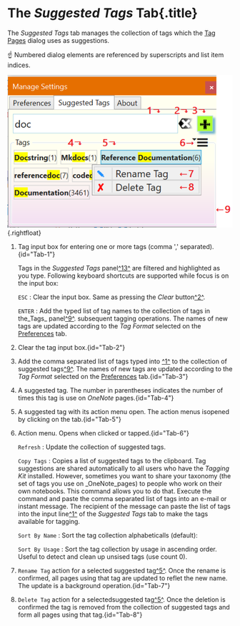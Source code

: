 # The _Suggested Tags_ Tab{.title}

The _Suggested Tags_ tab manages the collection of tags which the
[Tag Pages](../../Tagging%20Pages/Tagging%20Pages.md) dialog uses as
suggestions.

:point_up: Numbered dialog elements are referenced by superscripts and list item
indices.

![Suggested Tags Tab](images/SuggestedTagsTab.png){.rightfloat}

1. Tag input box for entering one or more tags (comma ',' separated).{id="Tab-1"}

   Tags in the _Suggested Tags_ panel[^13^](#Dia-13) are filtered
   and highlighted as you type. Following keyboard shortcuts are supported while focus is on the
   input box:

   `ESC`
   :   Clear the input box. Same as pressing the _Clear_ button[^2^](#Tab-2).

   `ENTER`
   :   Add the typed list of tag names to the collection of tags in
       the_Tags_ panel[^9^](#Tab-9).
       subsequent tagging operations. The names of new tags are updated
       according to the _Tag Format_ selected on the
       [Preferences](Preferences-Tab.md) tab.
2. Clear the tag input box.{id="Tab-2"}
3. Add the comma separated list of tags typed into [^1^](#Tab-1) to the
   collection of suggested tags[^9^](Tab-9). The names of new tags are
   updated  according to the _Tag Format_ selected on the
   [Preferences](Preferences-Tab.md) tab.{id="Tab-3"}
4. A suggested tag. The number in parentheses indicates the number of times this
   tag is use on _OneNote_ pages.{id="Tab-4"}
5. A suggested tag with its action menu open. The action menus isopened by clicking
   on the tab.{id="Tab-5"}
6. Action menu. Opens when clicked or tapped.{id="Tab-6"}

   `Refresh`
   :   Update the collection of suggested tags.

   `Copy Tags`
   :   Copies a list of suggested tags to the clipboard. Tag suggestions are shared automatically
       to all users who have the _Tagging Kit_ installed. However, sometimes you want to share your
       taxonomy (the set of tags you use on _OneNote_pages) to people who work on
       their own notebooks. This command allows you to do that. Execute the command
       and paste the comma separated list of tags into an e-mail or instant message.
       The recipient of the message can paste the list of tags
       into the input line[^1^](#Tab-1) of the _Suggested Tags_ tab to make the tags
       available for tagging.

   `Sort By Name`
   :   Sort the tag collection alphabeticalls (default):

   `Sort By Usage`
   :   Sort the tag collection by usage in ascending order. Useful to detect
       and clean up unsised tags (use count 0).
7. `Rename Tag` action for a selected suggested tag[^5^](#Tab-5).
   Once the rename is confirmed,
   all pages using that tag are updated to reflet the new name. The update is a
   background operation.{id="Tab-7"}
8. `Delete Tag` action for a selectedsuggested tag[^5^](#Tab-5).
    Once the deletion is confirmed the tag is removed from the
    collection of suggested tags and form all pages using that tag.{id="Tab-8"}